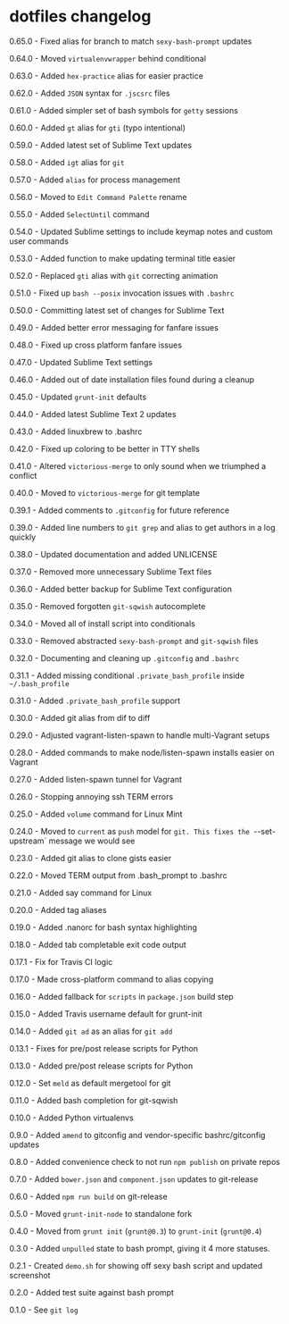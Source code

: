 # dotfiles changelog
0.65.0 - Fixed alias for branch to match `sexy-bash-prompt` updates

0.64.0 - Moved `virtualenvwrapper` behind conditional

0.63.0 - Added `hex-practice` alias for easier practice

0.62.0 - Added `JSON` syntax for `.jscsrc` files

0.61.0 - Added simpler set of bash symbols for `getty` sessions

0.60.0 - Added `gt` alias for `gti` (typo intentional)

0.59.0 - Added latest set of Sublime Text updates

0.58.0 - Added `igt` alias for `git`

0.57.0 - Added `alias` for process management

0.56.0 - Moved to `Edit Command Palette` rename

0.55.0 - Added `SelectUntil` command

0.54.0 - Updated Sublime settings to include keymap notes and custom user commands

0.53.0 - Added function to make updating terminal title easier

0.52.0 - Replaced `gti` alias with `git` correcting animation

0.51.0 - Fixed up `bash --posix` invocation issues with `.bashrc`

0.50.0 - Committing latest set of changes for Sublime Text

0.49.0 - Added better error messaging for fanfare issues

0.48.0 - Fixed up cross platform fanfare issues

0.47.0 - Updated Sublime Text settings

0.46.0 - Added out of date installation files found during a cleanup

0.45.0 - Updated `grunt-init` defaults

0.44.0 - Added latest Sublime Text 2 updates

0.43.0 - Added linuxbrew to .bashrc

0.42.0 - Fixed up coloring to be better in TTY shells

0.41.0 - Altered `victorious-merge` to only sound when we triumphed a conflict

0.40.0 - Moved to `victorious-merge` for git template

0.39.1 - Added comments to `.gitconfig` for future reference

0.39.0 - Added line numbers to `git grep` and alias to get authors in a log quickly

0.38.0 - Updated documentation and added UNLICENSE

0.37.0 - Removed more unnecessary Sublime Text files

0.36.0 - Added better backup for Sublime Text configuration

0.35.0 - Removed forgotten `git-sqwish` autocomplete

0.34.0 - Moved all of install script into conditionals

0.33.0 - Removed abstracted `sexy-bash-prompt` and `git-sqwish` files

0.32.0 - Documenting and cleaning up `.gitconfig` and `.bashrc`

0.31.1 - Added missing conditional `.private_bash_profile` inside `~/.bash_profile`

0.31.0 - Added `.private_bash_profile` support

0.30.0 - Added git alias from dif to diff

0.29.0 - Adjusted vagrant-listen-spawn to handle multi-Vagrant setups

0.28.0 - Added commands to make node/listen-spawn installs easier on Vagrant

0.27.0 - Added listen-spawn tunnel for Vagrant

0.26.0 - Stopping annoying ssh TERM errors

0.25.0 - Added `volume` command for Linux Mint

0.24.0 - Moved to `current` as `push` model for `git. This fixes the `--set-upstream` message we would see

0.23.0 - Added git alias to clone gists easier

0.22.0 - Moved TERM output from .bash_prompt to .bashrc

0.21.0 - Added say command for Linux

0.20.0 - Added tag aliases

0.19.0 - Added .nanorc for bash syntax highlighting

0.18.0 - Added tab completable exit code output

0.17.1 - Fix for Travis CI logic

0.17.0 - Made cross-platform command to alias copying

0.16.0 - Added fallback for `scripts` in `package.json` build step

0.15.0 - Added Travis username default for grunt-init

0.14.0 - Added `git ad` as an alias for `git add`

0.13.1 - Fixes for pre/post release scripts for Python

0.13.0 - Added pre/post release scripts for Python

0.12.0 - Set `meld` as default mergetool for git

0.11.0 - Added bash completion for git-sqwish

0.10.0 - Added Python virtualenvs

0.9.0 - Added `amend` to gitconfig and vendor-specific bashrc/gitconfig updates

0.8.0 - Added convenience check to not run `npm publish` on private repos

0.7.0 - Added `bower.json` and `component.json` updates to git-release

0.6.0 - Added `npm run build` on git-release

0.5.0 - Moved `grunt-init-node` to standalone fork

0.4.0 - Moved from `grunt init` (`grunt@0.3`) to `grunt-init` (`grunt@0.4`)

0.3.0 - Added `unpulled` state to bash prompt, giving it 4 more statuses.

0.2.1 - Created `demo.sh` for showing off sexy bash script and updated screenshot

0.2.0 - Added test suite against bash prompt

0.1.0 - See `git log`
